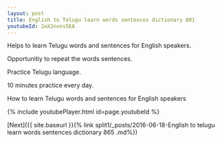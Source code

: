 ```yaml
---
layout: post
title: English to Telugu learn words sentences dictionary 801 
youtubeId: 2oX2nxns5EA
---
```

 
 
Helps to learn Telugu words and sentences for English speakers.

Opportunitiy to repeat the words sentences. 

Practice Telugu language. 
 
10 minutes practice every day. 
 
How to learn Telugu words and sentences for English speakers 
 
{% include youtubePlayer.html id=page.youtubeId %}
 
 
[Next]({{ site.baseurl }}{% link  split1/_posts/2016-06-18-English to telugu learn words sentences dictionary 865 .md%})
 
